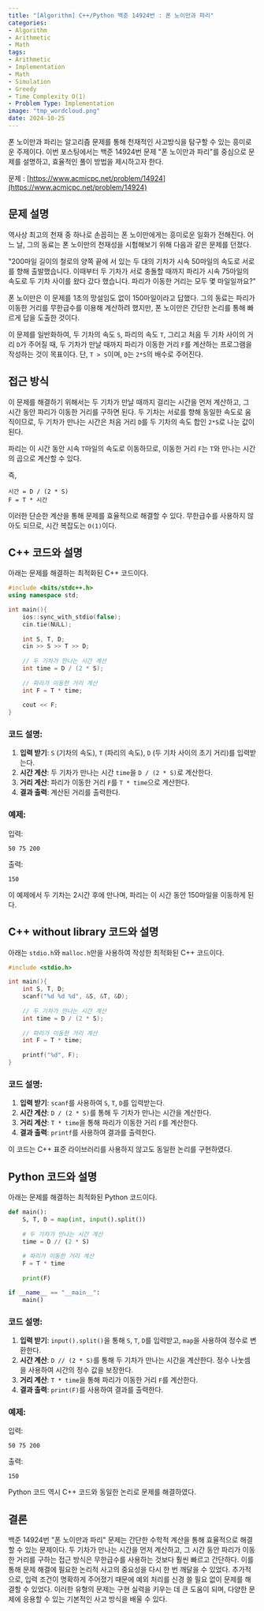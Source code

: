 ```yaml
---
title: "[Algorithm] C++/Python 백준 14924번 : 폰 노이만과 파리"
categories: 
- Algorithm
- Arithmetic
- Math
tags:
- Arithmetic
- Implementation
- Math
- Simulation
- Greedy
- Time Complexity O(1)
- Problem Type: Implementation
image: "tmp_wordcloud.png"
date: 2024-10-25
---
```


폰 노이만과 파리는 알고리즘 문제를 통해 천재적인 사고방식을 탐구할 수 있는 흥미로운 주제이다. 이번 포스팅에서는 백준 14924번 문제 "폰 노이만과 파리"를 중심으로 문제를 설명하고, 효율적인 풀이 방법을 제시하고자 한다.

문제 : [https://www.acmicpc.net/problem/14924](https://www.acmicpc.net/problem/14924)

## 문제 설명

역사상 최고의 천재 중 하나로 손꼽히는 폰 노이만에게는 흥미로운 일화가 전해진다. 어느 날, 그의 동료는 폰 노이만의 천재성을 시험해보기 위해 다음과 같은 문제를 던졌다.

"200마일 길이의 철로의 양쪽 끝에 서 있는 두 대의 기차가 시속 50마일의 속도로 서로를 향해 출발했습니다. 이때부터 두 기차가 서로 충돌할 때까지 파리가 시속 75마일의 속도로 두 기차 사이를 왔다 갔다 했습니다. 파리가 이동한 거리는 모두 몇 마일일까요?"

폰 노이만은 이 문제를 1초의 망설임도 없이 150마일이라고 답했다. 그의 동료는 파리가 이동한 거리를 무한급수를 이용해 계산하려 했지만, 폰 노이만은 간단한 논리를 통해 빠르게 답을 도출한 것이다.

이 문제를 일반화하여, 두 기차의 속도 `S`, 파리의 속도 `T`, 그리고 처음 두 기차 사이의 거리 `D`가 주어질 때, 두 기차가 만날 때까지 파리가 이동한 거리 `F`를 계산하는 프로그램을 작성하는 것이 목표이다. 단, `T > S`이며, `D`는 `2*S`의 배수로 주어진다.

## 접근 방식

이 문제를 해결하기 위해서는 두 기차가 만날 때까지 걸리는 시간을 먼저 계산하고, 그 시간 동안 파리가 이동한 거리를 구하면 된다. 두 기차는 서로를 향해 동일한 속도로 움직이므로, 두 기차가 만나는 시간은 처음 거리 `D`를 두 기차의 속도 합인 `2*S`로 나눈 값이 된다.

파리는 이 시간 동안 시속 `T`마일의 속도로 이동하므로, 이동한 거리 `F`는 `T`와 만나는 시간의 곱으로 계산할 수 있다.

즉, 
```
시간 = D / (2 * S)
F = T * 시간
```

이러한 단순한 계산을 통해 문제를 효율적으로 해결할 수 있다. 무한급수를 사용하지 않아도 되므로, 시간 복잡도는 `O(1)`이다.

## C++ 코드와 설명

아래는 문제를 해결하는 최적화된 C++ 코드이다.

```cpp
#include <bits/stdc++.h>
using namespace std;

int main(){
    ios::sync_with_stdio(false);
    cin.tie(NULL);
    
    int S, T, D;
    cin >> S >> T >> D;
    
    // 두 기차가 만나는 시간 계산
    int time = D / (2 * S);
    
    // 파리가 이동한 거리 계산
    int F = T * time;
    
    cout << F;
}
```

### 코드 설명:
1. **입력 받기**: `S` (기차의 속도), `T` (파리의 속도), `D` (두 기차 사이의 초기 거리)를 입력받는다.
2. **시간 계산**: 두 기차가 만나는 시간 `time`을 `D / (2 * S)`로 계산한다.
3. **거리 계산**: 파리가 이동한 거리 `F`를 `T * time`으로 계산한다.
4. **결과 출력**: 계산된 거리를 출력한다.

### 예제:
입력:
```
50 75 200
```
출력:
```
150
```
이 예제에서 두 기차는 2시간 후에 만나며, 파리는 이 시간 동안 150마일을 이동하게 된다.

## C++ without library 코드와 설명

아래는 `stdio.h`와 `malloc.h`만을 사용하여 작성한 최적화된 C++ 코드이다.

```cpp
#include <stdio.h>

int main(){
    int S, T, D;
    scanf("%d %d %d", &S, &T, &D);
    
    // 두 기차가 만나는 시간 계산
    int time = D / (2 * S);
    
    // 파리가 이동한 거리 계산
    int F = T * time;
    
    printf("%d", F);
}
```

### 코드 설명:
1. **입력 받기**: `scanf`를 사용하여 `S`, `T`, `D`를 입력받는다.
2. **시간 계산**: `D / (2 * S)`를 통해 두 기차가 만나는 시간을 계산한다.
3. **거리 계산**: `T * time`을 통해 파리가 이동한 거리 `F`를 계산한다.
4. **결과 출력**: `printf`를 사용하여 결과를 출력한다.

이 코드는 C++ 표준 라이브러리를 사용하지 않고도 동일한 논리를 구현하였다.

## Python 코드와 설명

아래는 문제를 해결하는 최적화된 Python 코드이다.

```python
def main():
    S, T, D = map(int, input().split())
    
    # 두 기차가 만나는 시간 계산
    time = D // (2 * S)
    
    # 파리가 이동한 거리 계산
    F = T * time
    
    print(F)

if __name__ == "__main__":
    main()
```

### 코드 설명:
1. **입력 받기**: `input().split()`을 통해 `S`, `T`, `D`를 입력받고, `map`을 사용하여 정수로 변환한다.
2. **시간 계산**: `D // (2 * S)`를 통해 두 기차가 만나는 시간을 계산한다. 정수 나눗셈을 사용하여 시간의 정수 값을 보장한다.
3. **거리 계산**: `T * time`을 통해 파리가 이동한 거리 `F`를 계산한다.
4. **결과 출력**: `print(F)`를 사용하여 결과를 출력한다.

### 예제:
입력:
```
50 75 200
```
출력:
```
150
```
Python 코드 역시 C++ 코드와 동일한 논리로 문제를 해결하였다.

## 결론

백준 14924번 "폰 노이만과 파리" 문제는 간단한 수학적 계산을 통해 효율적으로 해결할 수 있는 문제이다. 두 기차가 만나는 시간을 먼저 계산하고, 그 시간 동안 파리가 이동한 거리를 구하는 접근 방식은 무한급수를 사용하는 것보다 훨씬 빠르고 간단하다. 이를 통해 문제 해결에 필요한 논리적 사고의 중요성을 다시 한 번 깨달을 수 있었다. 추가적으로, 입력 조건이 명확하게 주어졌기 때문에 예외 처리를 신경 쓸 필요 없이 문제를 해결할 수 있었다. 이러한 유형의 문제는 구현 실력을 키우는 데 큰 도움이 되며, 다양한 문제에 응용할 수 있는 기본적인 사고 방식을 배울 수 있다.
